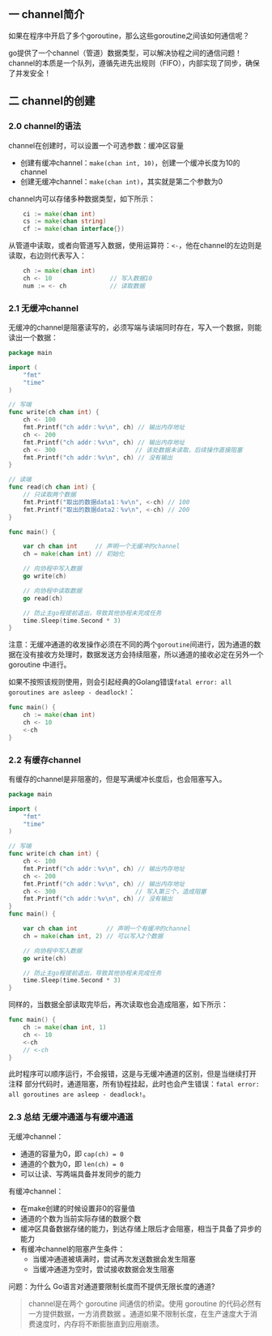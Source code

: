 ## 一 channel简介

如果在程序中开启了多个goroutine，那么这些goroutine之间该如何通信呢？  

go提供了一个channel（管道）数据类型，可以解决协程之间的通信问题！channel的本质是一个队列，遵循先进先出规则（FIFO），内部实现了同步，确保了并发安全！  

## 二 channel的创建

### 2.0 channel的语法

channel在创建时，可以设置一个可选参数：缓冲区容量
- 创建有缓冲channel：`make(chan int, 10)`，创建一个缓冲长度为10的channel
- 创建无缓冲channel：`make(chan int)`，其实就是第二个参数为0

channel内可以存储多种数据类型，如下所示：
```go
	ci := make(chan int)
	cs := make(chan string)
	cf := make(chan interface{})				
```

从管道中读取，或者向管道写入数据，使用运算符：`<-`，他在channel的左边则是读取，右边则代表写入：
```go
	ch := make(chan int)
	ch <- 10				// 写入数据10
	num := <- ch			// 读取数据
```

### 2.1 无缓冲channel

无缓冲的channel是阻塞读写的，必须写端与读端同时存在，写入一个数据，则能读出一个数据：
```go
package main

import (
	"fmt"
	"time"
)

// 写端
func write(ch chan int) {
	ch <- 100
	fmt.Printf("ch addr：%v\n", ch) // 输出内存地址
	ch <- 200
	fmt.Printf("ch addr：%v\n", ch) // 输出内存地址
	ch <- 300                      // 该处数据未读取，后续操作直接阻塞
	fmt.Printf("ch addr：%v\n", ch) // 没有输出
}

// 读端
func read(ch chan int) {
	// 只读取两个数据
	fmt.Printf("取出的数据data1：%v\n", <-ch) // 100
	fmt.Printf("取出的数据data2：%v\n", <-ch) // 200
}

func main() {

	var ch chan int     // 声明一个无缓冲的channel
	ch = make(chan int) // 初始化

	// 向协程中写入数据
	go write(ch)

	// 向协程中读取数据
	go read(ch)

	// 防止主go程提前退出，导致其他协程未完成任务
	time.Sleep(time.Second * 3)
}
```

注意：无缓冲通道的收发操作必须在不同的两个`goroutine`间进行，因为通道的数据在没有接收方处理时，数据发送方会持续阻塞，所以通道的接收必定在另外一个 goroutine 中进行。  

如果不按照该规则使用，则会引起经典的Golang错误`fatal error: all goroutines are asleep - deadlock!`：
```go
func main() {
	ch := make(chan int)
	ch <- 10
	<-ch
}
```

### 2.2 有缓存channel

有缓存的channel是非阻塞的，但是写满缓冲长度后，也会阻塞写入。
```go
package main

import (
	"fmt"
	"time"
)

// 写端
func write(ch chan int) {
	ch <- 100
	fmt.Printf("ch addr：%v\n", ch) // 输出内存地址
	ch <- 200
	fmt.Printf("ch addr：%v\n", ch) // 输出内存地址
	ch <- 300                      // 写入第三个，造成阻塞
	fmt.Printf("ch addr：%v\n", ch) // 没有输出
}
func main() {

	var ch chan int        // 声明一个有缓冲的channel
	ch = make(chan int, 2) // 可以写入2个数据

	// 向协程中写入数据
	go write(ch)

	// 防止主go程提前退出，导致其他协程未完成任务
	time.Sleep(time.Second * 3)
}
```

同样的，当数据全部读取完毕后，再次读取也会造成阻塞，如下所示：
```go
func main() {
	ch := make(chan int, 1)
	ch <- 10
	<-ch
	// <-ch
}
```  
此时程序可以顺序运行，不会报错，这是与无缓冲通道的区别，但是当继续打开 注释 部分代码时，通道阻塞，所有协程挂起，此时也会产生错误：`fatal error: all goroutines are asleep - deadlock!`。

### 2.3 总结 无缓冲通道与有缓冲通道

无缓冲channel：
- 通道的容量为0，即 `cap(ch) = 0`
- 通道的个数为0，即 `len(ch) = 0`
- 可以让读、写两端具备并发同步的能力

有缓冲channel：
- 在make创建的时候设置非0的容量值
- 通道的个数为当前实际存储的数据个数
- 缓冲区具备数据存储的能力，到达存储上限后才会阻塞，相当于具备了异步的能力
- 有缓冲channel的阻塞产生条件：
  - 当缓冲通道被填满时，尝试再次发送数据会发生阻塞
  - 当缓冲通道为空时，尝试接收数据会发生阻塞

问题：为什么 Go语言对通道要限制长度而不提供无限长度的通道?  
> channel是在两个 goroutine 间通信的桥梁。使用 goroutine 的代码必然有一方提供数据，一方消费数据 。通道如果不限制长度，在生产速度大于消费速度时，内存将不断膨胀直到应用崩溃。
